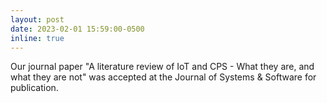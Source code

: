 ```yaml
---
layout: post
date: 2023-02-01 15:59:00-0500
inline: true
---
```


Our journal paper "A literature review of IoT and CPS - What they are, and what they are not" was accepted at the Journal of Systems & Software for publication.
